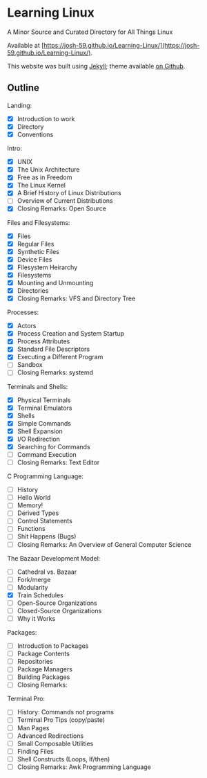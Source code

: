 # Learning Linux

A Minor Source and Curated Directory for All Things Linux

Available at [https://josh-59.github.io/Learning-Linux/](https://josh-59.github.io/Learning-Linux/).

This website was built using [Jekyll](https://jekyllrb.com/); theme
available [on Github](https://github.com/josh-59/Book-Like).

## Outline
#### 

Landing:
- [x] Introduction to work
- [x] Directory
- [x] Conventions

Intro:
- [x] UNIX
- [x] The Unix Architecture
- [x] Free as in Freedom
- [x] The Linux Kernel
- [x] A Brief History of Linux Distributions
- [ ] Overview of Current Distributions
- [x] Closing Remarks: Open Source

Files and Filesystems:
- [x] Files
- [x] Regular Files
- [x] Synthetic Files
- [x] Device Files
- [x] Filesystem Heirarchy
- [x] Filesystems
- [x] Mounting and Unmounting
- [x] Directories
- [x] Closing Remarks: VFS and Directory Tree

Processes:
- [x] Actors
- [x] Process Creation and System Startup
- [x] Process Attributes
- [x] Standard File Descriptors
- [x] Executing a Different Program
- [ ] Sandbox
- [ ] Closing Remarks: systemd

Terminals and Shells:
- [x] Physical Terminals
- [x] Terminal Emulators
- [x] Shells
- [x] Simple Commands
- [x] Shell Expansion
- [x] I/O Redirection
- [x] Searching for Commands
- [ ] Command Execution
- [ ] Closing Remarks: Text Editor

C Programming Language:
- [ ] History
- [ ] Hello World
- [ ] Memory!
- [ ] Derived Types
- [ ] Control Statements
- [ ] Functions
- [ ] Shit Happens (Bugs)
- [ ] Closing Remarks: An Overview of General Computer Science

The Bazaar Development Model:
- [ ] Cathedral vs. Bazaar
- [ ] Fork/merge
- [ ] Modularity
- [x] Train Schedules
- [ ] Open-Source Organizations
- [ ] Closed-Source Organizations
- [ ] Why it Works

Packages:
- [ ] Introduction to Packages
- [ ] Package Contents
- [ ] Repositories
- [ ] Package Managers
- [ ] Building Packages
- [ ] Closing Remarks:

Terminal Pro:
- [ ] History: Commands not programs
- [ ] Terminal Pro Tips (copy/paste)
- [ ] Man Pages
- [ ] Advanced Redirections
- [ ] Small Composable Utilities
- [ ] Finding Files 
- [ ] Shell Constructs (Loops, If/then)
- [ ] Closing Remarks: Awk Programming Language
